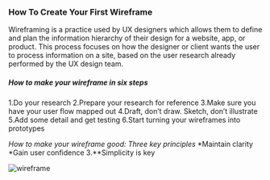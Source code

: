 ### **How To Create Your First Wireframe**

Wireframing is a practice used by UX designers which allows them to define and plan the information hierarchy of their design for a website, app, or product. This process focuses on how the designer or client wants the user to process information on a site, based on the user research already performed by the UX design team.

##### *How to make your wireframe in six steps*
1.Do your research
2.Prepare your research for reference
3.Make sure you have your user flow mapped out
4.Draft, don’t draw. Sketch, don’t illustrate
5.Add some detail and get testing
6.Start turning your wireframes into prototypes


*How to make your wireframe good: Three key principles*
*Maintain clarity
*Gain user confidence
3.**Simplicity is key


![wireframe](https://1.bp.blogspot.com/-PhyV5GH7jkY/XpjvXknqiwI/AAAAAAAAOjg/CUKFev6qC1EJ_MoRCmcptbRcSlVGTmaTgCLcBGAsYHQ/s1600/UX%2Bdesign%2Bcon%2Blicencia%2Bde%2BAdobeStock_265620187.jpg)
